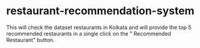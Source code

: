 # restaurant-recommendation-system
This will check the dataset restaurants in Kolkata and will provide the top 5 recommended restaurants in a single click on the " Recommended Restaurant" button.
